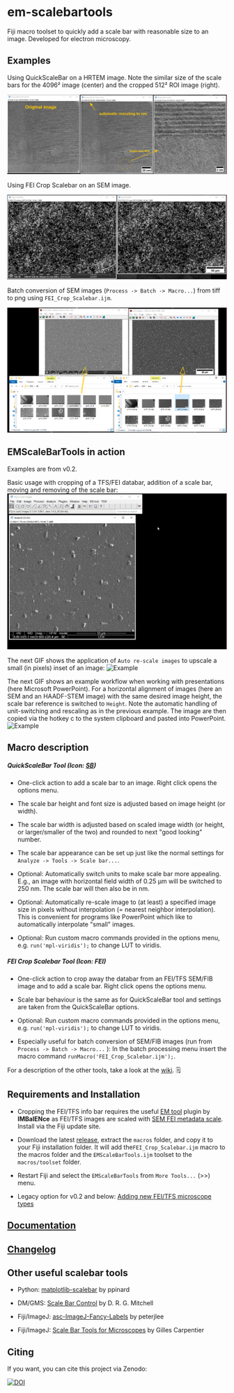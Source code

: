 # em-scalebartools

Fiji macro toolset to quickly add a scale bar with reasonable size to an image. Developed for electron microscopy.

## Examples

Using QuickScaleBar on a HRTEM image. Note the similar size of the scale bars for the 4096²  image (center) and the cropped 512² ROI image (right).

<img title="Example 0" src="images/example0.png" alt="Example" data-align="center">

Using FEI Crop Scalebar on an SEM image.

<img title="Example 1" src="images/example1.png" alt="Example" data-align="center">

Batch conversion of SEM images (``Process -> Batch -> Macro...``) from tiff to png using ``FEI_Crop_Scalebar.ijm``.

<img title="Example 1" src="images/example2.png" alt="Example" data-align="center">

## EMScaleBarTools in action

Examples are from v0.2.

Basic usage with cropping of a TFS/FEI databar, addition of a scale bar, moving and removing of the scale bar:
<img title="Basic usage" src="images/EMscalebartools_01.gif" alt="Example" data-align="center">

The next GIF shows the application of `Auto re-scale images` to upscale a small (in pixels) inset of an image:
<img title="Using Auto re-scale" src="images/EMscalebartools_02.gif" alt="Example" data-align="center">

The next GIF shows an example workflow when working with presentations (here Microsoft PowerPoint). For a horizontal alignment of images (here an SEM and an HAADF-STEM image) with the same desired image height, the scale bar reference is switched to `Height`. Note the automatic handling of unit-switching and rescaling as in the previous example. The image are then copied via the hotkey c to the system clipboard and pasted into PowerPoint.
<img title="Workflow for presentations" src="images/EMscalebartools_03.gif" alt="Example" data-align="center">

## Macro description

##### QuickScaleBar Tool (Icon: <u>SB</u>)

* One-click action to add a scale bar to an image. Right click opens the options menu.

* The scale bar height and font size is adjusted based on image height (or width).

* The scale bar width is adjusted based on scaled image width (or height, or larger/smaller of the two) and rounded to next "good looking" number.

* The scale bar appearance can be set up just like the normal settings for `Analyze -> Tools -> Scale bar...`.

* Optional: Automatically switch units to make scale bar more appealing. E.g., an image with horizontal field width of 0.25 µm will be switched to 250 nm. The scale bar will then also be in nm.

* Optional: Automatically re-scale image to (at least) a specified image size in pixels without interpolation (= nearest neighbor interpolation). This is convenient for programs like PowerPoint which like to automatically interpolate "small" images.

* Optional: Run custom macro commands provided in the options menu, e.g. `run('mpl-viridis');` to change LUT to viridis.

##### FEI Crop Scalebar Tool (Icon: FEI)

* One-click action to crop away the databar from an FEI/TFS SEM/FIB image and to add a scale bar. Right click opens the options menu.

* Scale bar behaviour is the same as for QuickScaleBar tool and settings are taken from the QuickScaleBar options.

* Optional: Run custom macro commands provided in the options menu, e.g. `run('mpl-viridis');` to change LUT to viridis.

* Especially useful for batch conversion of SEM/FIB images (run from `Process -> Batch -> Macro...` ): In the batch processing menu insert the macro command `runMacro('FEI_Crop_Scalebar.ijm');`.

For a description of the other tools, take a look at the [wiki](https://github.com/lukmuk/em-scalebartools/wiki). 🗒

## Requirements and Installation

* Cropping the FEI/TFS info bar requires the useful [EM tool](https://imagej.net/plugins/imbalence) plugin by **IMBalENce**  as FEI/TFS images are scaled with [SEM FEI metadata scale](https://imagej.net/plugins/sem-fei-metadata-scale). Install via the Fiji update site.

* Download the latest [release](https://github.com/lukmuk/em-scalebartools/releases), extract the `macros` folder, and copy it to your Fiji installation folder. It will add the``FEI_Crop_Scalebar.ijm`` macro to the macros folder and the `EMScaleBarTools.ijm` toolset to the `macros/toolset` folder.

* Restart Fiji and select the `EMScaleBarTools` from `More Tools...` (>>) menu. 

* Legacy option for v0.2 and below: [Adding new FEI/TFS microscope types](https://github.com/lukmuk/em-scalebartools/wiki/Adding-new-microscope-types)

## [Documentation](https://github.com/lukmuk/em-scalebartools/wiki)

## [Changelog](https://github.com/lukmuk/em-scalebartools/wiki/Changelog)

## Other useful scalebar tools

* Python: [matplotlib-scalebar](https://github.com/ppinard/matplotlib-scalebar) by ppinard

* DM/GMS: [Scale Bar Control](http://www.dmscripting.com/scalebarcontrol.html) by D. R. G. Mitchell

* Fiji/ImageJ: [asc-ImageJ-Fancy-Labels](https://github.com/peterjlee/asc-ImageJ-Fancy-Labels) by peterjlee

* Fiji/ImageJ: [Scale Bar Tools for Microscopes](http://image.bio.methods.free.fr/ImageJ/?Scale-Bar-Tools-for-Microscopes.html&lang=en) by Gilles Carpentier

## Citing

If you want, you can cite this project via Zenodo:  
  
[![DOI](https://zenodo.org/badge/394599605.svg)](https://zenodo.org/badge/latestdoi/394599605)


